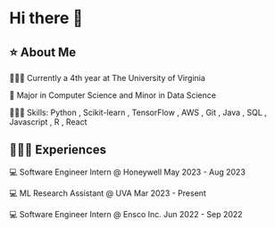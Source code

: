 # Hi there 👋
## ⭐️ About Me

👨🏽‍🎓 Currently a 4th year at The University of Virginia

📝 Major in Computer Science and Minor in Data Science

👨🏽‍💻 Skills: Python , Scikit-learn , TensorFlow , AWS , Git , Java , SQL , Javascript , R , React 
 
## 👨🏽‍💼 Experiences

💻 Software Engineer Intern @ Honeywell  May 2023 - Aug 2023

💻 ML Research Assistant    @ UVA        Mar 2023 - Present

💻 Software Engineer Intern @ Ensco Inc. Jun 2022 - Sep 2022

